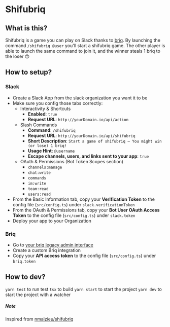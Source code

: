 # Shifubriq

## What is this?

Shifubriq is a game you can play on Slack thanks to [briq](https://www.givebriq.com/). By launching the command `/shifubriq @user` you'll start a shifubriq game.
The other player is able to launch the same command to join it, and the winner steals 1 briq to the loser 🙃

## How to setup?

### Slack

- Create a Slack App from the slack organization you want it to be
- Make sure you config those tabs correctly:
  - Interactivity & Shortcuts
    - **Enabled**: `true`
    - **Request URL**: `http://yourDomain.io/api/action`
  - Slash Commands
    - **Command**: `/shifubriq`
    - **Request URL**: `http://yourDomain.io/api/shifubriq`
    - **Short Description**: `Start a game of shifubriq — You might win (or lose) 1 briq!`
    - **Usage Hint**: `@username`
    - **Escape channels, users, and links sent to your app**: `true`
  - OAuth & Permissions (Bot Token Scopes section)
    - `channels:manage`
    - `chat:write`
    - `commands`
    - `im:write`
    - `team:read`
    - `users:read`
- From the Basic Information tab, copy your **Verification Token** to the config file (`src/config.ts`) under `slack.verificationToken`
- From the OAuth & Permissions tab, copy your **Bot User OAuth Access Token** to the config file (`src/config.ts`) under `slack.token`
- Deploy your app to your Organization

### Briq

- Go to [your briq legacy admin interface](https://api.givebriq.com/legacy/admin/apps)
- Create a custom Briq integration
- Copy your **API access token** to the config file (`src/config.ts`) under `briq.token`


## How to dev?

`yarn test` to run test
`tsx` to build
`yarn start` to start the project
`yarn dev` to start the project with a watcher


##### Note
Inspired from [nmalzieu/shifubriq](https://github.com/nmalzieu/shifubriq)
